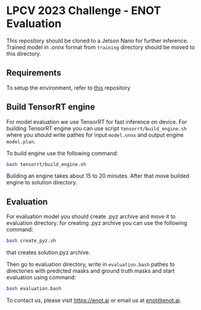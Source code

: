 # LPCV 2023 Challenge - ENOT Evaluation

This repository should be cloned to a Jetson Nano for further inference. Trained model in .onnx format from `training` directory should be moved to this directory.

## Requirements
To setup the environment, refer to [this](https://github.com/lpcvai/23LPCVC_Segmentation_Track-Sample_Solution) repository

## Build TensorRT engine
For model evaluation we use TensorRT for fast inference on device. For building TensorRT engine you can use script `tensorrt/build_engine.sh` where you should write pathes for input `model.onnx` and output engine `model.plan`.

To build engine use the following command:
```bash
bash tensorrt/build_engine.sh
```
Building an engine takes about 15 to 20 minutes. After that move builded engine to solution directory.

## Evaluation
For evaluation model you should create .pyz archive and move it to evaluation directory. for creating .pyz archive you can use the following command:
```bash
bash create_pyz.sh
```
that creates solution.pyz archive.

Then go to evaluation directory, write in `evaluation.bash` pathes to directories with predicted masks and ground truth masks and start evaluation using command:
```bash
bash evaluation.bash
```

To contact us, please visit https://enot.ai or email us at enot@enot.ai.
